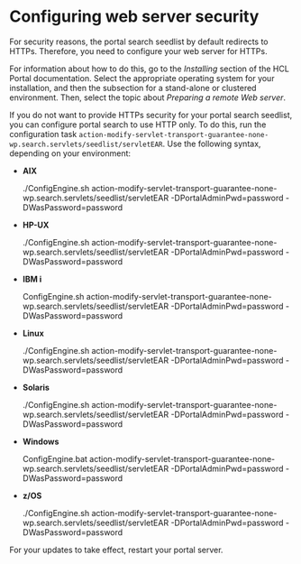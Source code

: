 # Configuring web server security

For security reasons, the portal search seedlist by default redirects to HTTPs. Therefore, you need to configure your web server for HTTPs.

For information about how to do this, go to the *Installing* section of the HCL Portal documentation. Select the appropriate operating system for your installation, and then the subsection for a stand-alone or clustered environment. Then, select the topic about *Preparing a remote Web server*.

If you do not want to provide HTTPs security for your portal search seedlist, you can configure portal search to use HTTP only. To do this, run the configuration task `action-modify-servlet-transport-guarantee-none-wp.search.servlets/seedlist/servletEAR`. Use the following syntax, depending on your environment:

-   **AIX**

    ./ConfigEngine.sh action-modify-servlet-transport-guarantee-none-wp.search.servlets/seedlist/servletEAR -DPortalAdminPwd=password -DWasPassword=password

-   **HP-UX**

    ./ConfigEngine.sh action-modify-servlet-transport-guarantee-none-wp.search.servlets/seedlist/servletEAR -DPortalAdminPwd=password -DWasPassword=password

-   **IBM i**

    ConfigEngine.sh action-modify-servlet-transport-guarantee-none-wp.search.servlets/seedlist/servletEAR -DPortalAdminPwd=password -DWasPassword=password

-   **Linux**

    ./ConfigEngine.sh action-modify-servlet-transport-guarantee-none-wp.search.servlets/seedlist/servletEAR -DPortalAdminPwd=password -DWasPassword=password

-   **Solaris**

    ./ConfigEngine.sh action-modify-servlet-transport-guarantee-none-wp.search.servlets/seedlist/servletEAR -DPortalAdminPwd=password -DWasPassword=password

-   **Windows**

    ConfigEngine.bat action-modify-servlet-transport-guarantee-none-wp.search.servlets/seedlist/servletEAR -DPortalAdminPwd=password -DWasPassword=password

-   **z/OS**

    ./ConfigEngine.sh action-modify-servlet-transport-guarantee-none-wp.search.servlets/seedlist/servletEAR -DPortalAdminPwd=password -DWasPassword=password


For your updates to take effect, restart your portal server.


